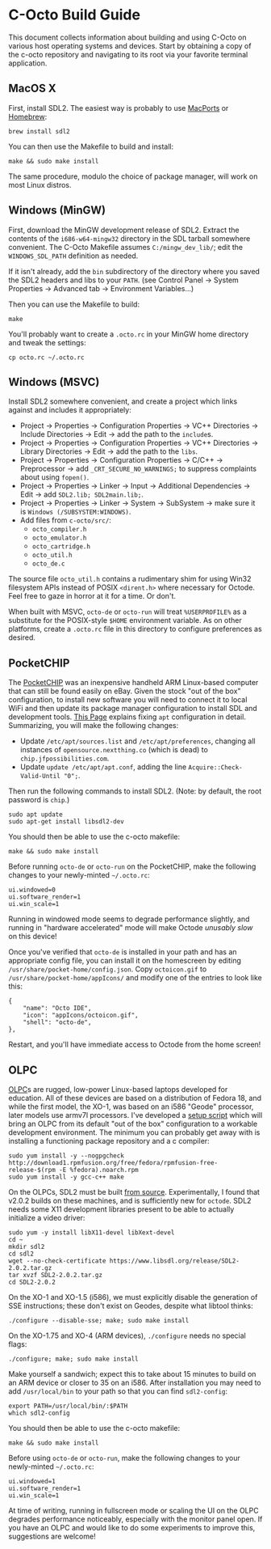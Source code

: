 C-Octo Build Guide
==================
This document collects information about building and using C-Octo on various host operating systems and devices.
Start by obtaining a copy of the c-octo repository and navigating to its root via your favorite terminal application.

MacOS X
-------
First, install SDL2. The easiest way is probably to use [MacPorts](https://www.macports.org) or [Homebrew](https://brew.sh):
```
brew install sdl2
```

You can then use the Makefile to build and install:
```
make && sudo make install
```

The same procedure, modulo the choice of package manager, will work on most Linux distros.

Windows (MinGW)
---------------
First, download the MinGW development release of SDL2. Extract the contents of the `i686-w64-mingw32` directory in the SDL tarball somewhere convenient. The C-Octo Makefile assumes `C:/mingw_dev_lib/`; edit the `WINDOWS_SDL_PATH` definition as needed.

If it isn't already, add the `bin` subdirectory of the directory where you saved the SDL2 headers and libs to your `PATH`. (see Control Panel -> System Properties -> Advanced tab -> Environment Variables...)

Then you can use the Makefile to build:
```
make
```
You'll probably want to create a `.octo.rc` in your MinGW home directory and tweak the settings:
```
cp octo.rc ~/.octo.rc
```

Windows (MSVC)
--------------
Install SDL2 somewhere convenient, and create a project which links against and includes it appropriately:

- Project -> Properties -> Configuration Properties -> VC++ Directories -> Include Directories -> Edit -> add the path to the `include`s.
- Project -> Properties -> Configuration Properties -> VC++ Directories -> Library Directories -> Edit -> add the path to the `libs`.
- Project -> Properties -> Configuration Properties -> C/C++ -> Preprocessor -> add `_CRT_SECURE_NO_WARNINGS;` to suppress complaints about using `fopen()`.
- Project -> Properties -> Linker -> Input -> Additional Dependencies -> Edit -> add `SDL2.lib; SDL2main.lib;`.
- Project -> Properties -> Linker -> System -> SubSystem -> make sure it is `Windows (/SUBSYSTEM:WINDOWS)`.
- Add files from `c-octo/src/`:
	- `octo_compiler.h`
	- `octo_emulator.h`
	- `octo_cartridge.h`
	- `octo_util.h`
	- `octo_de.c`

The source file `octo_util.h` contains a rudimentary shim for using Win32 filesystem APIs instead of POSIX `<dirent.h>` where necessary for Octode. Feel free to gaze in horror at it for a time. Or don't.

When built with MSVC, `octo-de` or `octo-run` will treat `%USERPROFILE%` as a substitute for the POSIX-style `$HOME` environment variable. As on other platforms, create a `.octo.rc` file in this directory to configure preferences as desired.

PocketCHIP
----------
The [PocketCHIP](https://en.wikipedia.org/wiki/CHIP_(computer)#Pocket_CHIP_and_Pockulus) was an inexpensive handheld ARM Linux-based computer that can still be found easily on eBay. Given the stock "out of the box" configuration, to install new software you will need to connect it to local WiFi and then update its package manager configuration to install SDL and development tools. [This Page](http://chip.jfpossibilities.com/chip/debian/) explains fixing `apt` configuration in detail. Summarizing, you will make the following changes:

- Update `/etc/apt/sources.list` and `/etc/apt/preferences`, changing all instances of `opensource.nextthing.co` (which is dead) to `chip.jfpossibilities.com`.
- Update `update /etc/apt/apt.conf`, adding the line `Acquire::Check-Valid-Until "0";`.

Then run the following commands to install SDL2. (Note: by default, the root password is `chip`.)
```
sudo apt update
sudo apt-get install libsdl2-dev
```
You should then be able to use the c-octo makefile:
```
make && sudo make install
```
Before running `octo-de` or `octo-run` on the PocketCHIP, make the following changes to your newly-minted `~/.octo.rc`:
```
ui.windowed=0
ui.software_render=1
ui.win_scale=1
```
Running in windowed mode seems to degrade performance slightly, and running in "hardware accelerated" mode will make Octode _unusably slow_ on this device!

Once you've verified that `octo-de` is installed in your path and has an appropriate config file, you can install it on the homescreen by editing `/usr/share/pocket-home/config.json`. Copy `octoicon.gif` to `/usr/share/pocket-home/appIcons/` and modify one of the entries to look like this:
```
{
	"name": "Octo IDE",
	"icon": "appIcons/octoicon.gif",
	"shell": "octo-de",
},
```
Restart, and you'll have immediate access to Octode from the home screen!

OLPC
----
[OLPC](https://en.wikipedia.org/wiki/OLPC_XO)s are rugged, low-power Linux-based laptops developed for education. All of these devices are based on a distribution of Fedora 18, and while the first model, the XO-1, was based on an i586 "Geode" processor, later models use armv7l processors. I've developed a [setup script](https://gist.github.com/JohnEarnest/24cfaf815e01c7c8295dd9e7856c7d02) which will bring an OLPC from its default "out of the box" configuration to a workable development environment. The minimum you can probably get away with is installing a functioning package repository and a c compiler:
```
sudo yum install -y --nogpgcheck http://download1.rpmfusion.org/free/fedora/rpmfusion-free-release-$(rpm -E %fedora).noarch.rpm
sudo yum install -y gcc-c++ make
```

On the OLPCs, SDL2 must be built [from source](https://www.libsdl.org/download-2.0.php). Experimentally, I found that v2.0.2 builds on these machines, and is sufficiently new for `octode`. SDL2 needs some X11 development libraries present to be able to actually initialize a video driver:
```
sudo yum -y install libX11-devel libXext-devel
cd ~
mkdir sdl2
cd sdl2
wget --no-check-certificate https://www.libsdl.org/release/SDL2-2.0.2.tar.gz
tar xvzf SDL2-2.0.2.tar.gz
cd SDL2-2.0.2
```

On the XO-1 and XO-1.5 (i586), we must explicitly disable the generation of SSE instructions; these don't exist on Geodes, despite what libtool thinks:
```
./configure --disable-sse; make; sudo make install
```
On the XO-1.75 and XO-4 (ARM devices), `./configure` needs no special flags:
```
./configure; make; sudo make install
```

Make yourself a sandwich; expect this to take about 15 minutes to build on an ARM device or closer to 35 on an i586. After installation you may need to add `/usr/local/bin` to your path so that you can find `sdl2-config`:
```
export PATH=/usr/local/bin/:$PATH
which sdl2-config
```

You should then be able to use the c-octo makefile:
```
make && sudo make install
```
Before using `octo-de` or `octo-run`, make the following changes to your newly-minted `~/.octo.rc`:
```
ui.windowed=1
ui.software_render=1
ui.win_scale=1
```
At time of writing, running in fullscreen mode or scaling the UI on the OLPC degrades performance noticeably, especially with the monitor panel open. If you have an OLPC and would like to do some experiments to improve this, suggestions are welcome!

